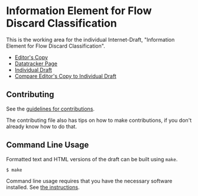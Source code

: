 <!-- regenerate: on (set to off if you edit this file) -->

# Information Element for Flow Discard Classification

This is the working area for the individual Internet-Draft, "Information Element for Flow Discard Classification".

* [Editor's Copy](https://o-pylypenko.github.io/draft-evans-opsawg-ipfix-discard-class-ie/#go.draft-evans-opsawg-ipfix-discard-class-ie.html)
* [Datatracker Page](https://datatracker.ietf.org/doc/draft-evans-opsawg-ipfix-discard-class-ie)
* [Individual Draft](https://datatracker.ietf.org/doc/html/draft-evans-opsawg-ipfix-discard-class-ie)
* [Compare Editor's Copy to Individual Draft](https://o-pylypenko.github.io/draft-evans-opsawg-ipfix-discard-class-ie/#go.draft-evans-opsawg-ipfix-discard-class-ie.diff)


## Contributing

See the
[guidelines for contributions](https://github.com/o-pylypenko/draft-evans-opsawg-ipfix-discard-class-ie/blob/main/CONTRIBUTING.md).

The contributing file also has tips on how to make contributions, if you
don't already know how to do that.

## Command Line Usage

Formatted text and HTML versions of the draft can be built using `make`.

```sh
$ make
```

Command line usage requires that you have the necessary software installed.  See
[the instructions](https://github.com/martinthomson/i-d-template/blob/main/doc/SETUP.md).

